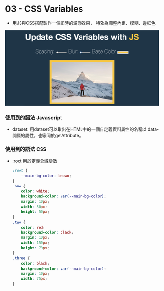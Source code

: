 # 03 - CSS Variables

- 用JS與CSS搭配製作一個即時的濾淨效果， 特效為調整內距、模糊、邊框色

![](https://github.com/hoovivaf2e/javascript30/blob/master/03%20-%20CSS%20Variables/demo_3.png)

### 使用到的語法 Javascript

- dataset: 
    用dataset可以取出在HTML中的一個自定義資料屬性的名稱以 data- 開頭的屬性，也等同於getAttribute。

### 使用到的語法 CSS

- :root
    用於定義全域變數

    ```css
    :root {
        --main-bg-color: brown;
    }
    .one {
        color: white;
        background-color: var(--main-bg-color);
        margin: 10px;
        width: 50px;
        height: 50px;
    }
    .two {
        color: red;
        background-color: black;
        margin: 10px;
        width: 150px;
        height: 70px;
    }
    .three {
        color: black;
        background-color: var(--main-bg-color);
        margin: 10px;
        width: 75px;
    }
    ```







